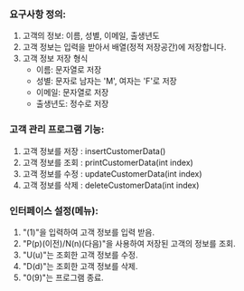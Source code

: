 ### 요구사항 정의:

1. 고객의 정보: 이름, 성별, 이메일, 출생년도
2. 고객 정보는 입력을 받아서 배열(정적 저장공간)에 저장합니다.
3. 고객 정보 저장 형식
    - 이름: 문자열로 저장
    - 성별: 문자로 남자는 'M', 여자는 'F'로 저장
    - 이메일: 문자열로 저장
    - 출생년도: 정수로 저장

### 고객 관리 프로그램 기능:

1. 고객 정보를 저장 : insertCustomerData()
2. 고객 정보를 조회 : printCustomerData(int index)
3. 고객 정보를 수정 : updateCustomerData(int index)
4. 고객 정보를 삭제 : deleteCustomerData(int index)

### 인터페이스 설정(메뉴):

1. "(1)"을 입력하여 고객 정보를 입력 받음.
2. "P(p)(이전)/N(n)(다음)"을 사용하여 저장된 고객의 정보를 조회.
3. "U(u)"는 조회한 고객 정보를 수정.
4. "D(d)"는 조회한 고객 정보를 삭제.
5. "0(9)"는 프로그램 종료.